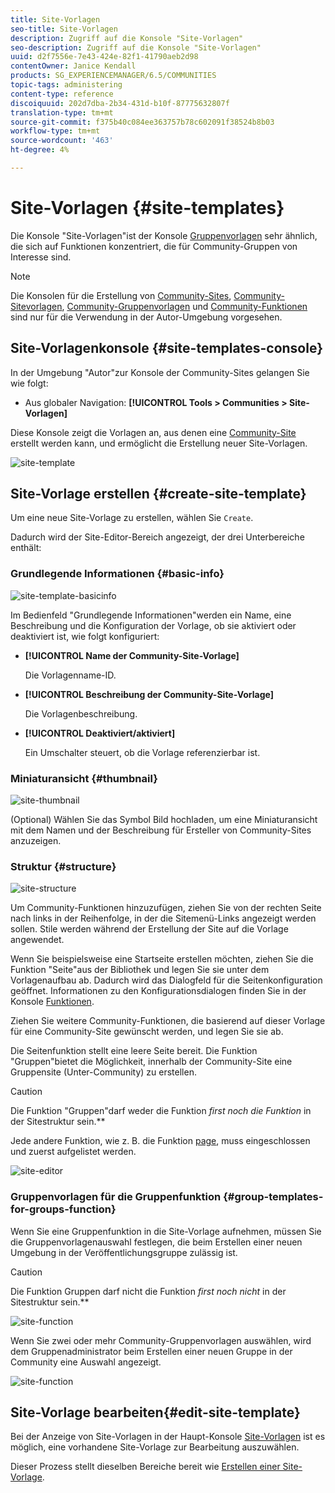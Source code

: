 ```yaml
---
title: Site-Vorlagen
seo-title: Site-Vorlagen
description: Zugriff auf die Konsole "Site-Vorlagen"
seo-description: Zugriff auf die Konsole "Site-Vorlagen"
uuid: d2f7556e-7e43-424e-82f1-41790aeb2d98
contentOwner: Janice Kendall
products: SG_EXPERIENCEMANAGER/6.5/COMMUNITIES
topic-tags: administering
content-type: reference
discoiquuid: 202d7dba-2b34-431d-b10f-87775632807f
translation-type: tm+mt
source-git-commit: f375b40c084ee363757b78c602091f38524b8b03
workflow-type: tm+mt
source-wordcount: '463'
ht-degree: 4%

---
```



# Site-Vorlagen {#site-templates}

Die Konsole &quot;Site-Vorlagen&quot;ist der Konsole [Gruppenvorlagen](tools-groups.md) sehr ähnlich, die sich auf Funktionen konzentriert, die für Community-Gruppen von Interesse sind.

>[!NOTE]
>
>Die Konsolen für die Erstellung von [Community-Sites](sites-console.md), [Community-Sitevorlagen](sites.md), [Community-Gruppenvorlagen](tools-groups.md) und [Community-Funktionen](functions.md) sind nur für die Verwendung in der Autor-Umgebung vorgesehen.

## Site-Vorlagenkonsole {#site-templates-console}

In der Umgebung &quot;Autor&quot;zur Konsole der Community-Sites gelangen Sie wie folgt:

* Aus globaler Navigation: **[!UICONTROL Tools > Communities > Site-Vorlagen]**

Diese Konsole zeigt die Vorlagen an, aus denen eine [Community-Site](sites-console.md) erstellt werden kann, und ermöglicht die Erstellung neuer Site-Vorlagen.

![site-template](assets/site-template.png)

## Site-Vorlage erstellen {#create-site-template}

Um eine neue Site-Vorlage zu erstellen, wählen Sie `Create`.

Dadurch wird der Site-Editor-Bereich angezeigt, der drei Unterbereiche enthält:

### Grundlegende Informationen {#basic-info}

![site-template-basicinfo](assets/site-template-basicinfo.png)

Im Bedienfeld &quot;Grundlegende Informationen&quot;werden ein Name, eine Beschreibung und die Konfiguration der Vorlage, ob sie aktiviert oder deaktiviert ist, wie folgt konfiguriert:

* **[!UICONTROL Name der Community-Site-Vorlage]**

   Die Vorlagenname-ID.

* **[!UICONTROL Beschreibung der Community-Site-Vorlage]**

   Die Vorlagenbeschreibung.

* **[!UICONTROL Deaktiviert/aktiviert]**

   Ein Umschalter steuert, ob die Vorlage referenzierbar ist.

### Miniaturansicht  {#thumbnail}

![site-thumbnail](assets/site-thumbnail.png)

(Optional) Wählen Sie das Symbol Bild hochladen, um eine Miniaturansicht mit dem Namen und der Beschreibung für Ersteller von Community-Sites anzuzeigen.

### Struktur {#structure}

![site-structure](assets/site-structure.png)

Um Community-Funktionen hinzuzufügen, ziehen Sie von der rechten Seite nach links in der Reihenfolge, in der die Sitemenü-Links angezeigt werden sollen. Stile werden während der Erstellung der Site auf die Vorlage angewendet.

Wenn Sie beispielsweise eine Startseite erstellen möchten, ziehen Sie die Funktion &quot;Seite&quot;aus der Bibliothek und legen Sie sie unter dem Vorlagenaufbau ab. Dadurch wird das Dialogfeld für die Seitenkonfiguration geöffnet. Informationen zu den Konfigurationsdialogen finden Sie in der Konsole [Funktionen](functions.md).

Ziehen Sie weitere Community-Funktionen, die basierend auf dieser Vorlage für eine Community-Site gewünscht werden, und legen Sie sie ab.

Die Seitenfunktion stellt eine leere Seite bereit. Die Funktion &quot;Gruppen&quot;bietet die Möglichkeit, innerhalb der Community-Site eine Gruppensite (Unter-Community) zu erstellen.

>[!CAUTION]
>
>Die Funktion &quot;Gruppen&quot;darf weder die Funktion *first noch die Funktion* in der Sitestruktur sein.**
>
>Jede andere Funktion, wie z. B. die Funktion [page](functions.md#page-function), muss eingeschlossen und zuerst aufgelistet werden.

![site-editor](assets/site-editor.png)

### Gruppenvorlagen für die Gruppenfunktion {#group-templates-for-groups-function}

Wenn Sie eine Gruppenfunktion in die Site-Vorlage aufnehmen, müssen Sie die Gruppenvorlagenauswahl festlegen, die beim Erstellen einer neuen Umgebung in der Veröffentlichungsgruppe zulässig ist.

>[!CAUTION]
>
>Die Funktion Gruppen darf nicht die Funktion *first noch nicht* in der Sitestruktur sein.**

![site-function](assets/site-functions.png)

Wenn Sie zwei oder mehr Community-Gruppenvorlagen auswählen, wird dem Gruppenadministrator beim Erstellen einer neuen Gruppe in der Community eine Auswahl angezeigt.

![site-function](assets/site-functions1.png)

##  Site-Vorlage bearbeiten{#edit-site-template}

Bei der Anzeige von Site-Vorlagen in der Haupt-Konsole [Site-Vorlagen](#site-templates-console) ist es möglich, eine vorhandene Site-Vorlage zur Bearbeitung auszuwählen.

Dieser Prozess stellt dieselben Bereiche bereit wie [Erstellen einer Site-Vorlage](#create-site-template).
